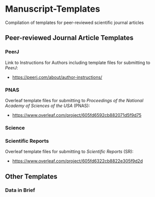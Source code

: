 # Manuscript-Templates
Compilation of templates for peer-reviewed scientific journal articles

## Peer-reviewed Journal Article Templates

### PeerJ

Link to Instructions for Authors including template files for submitting to _PeerJ_:
-   https://peerj.com/about/author-instructions/


### PNAS

Overleaf template files for submitting to _Proceedings of the National Academy of Sciences of the USA_ (PNAS):
-   https://www.overleaf.com/project/605fd6592cb882071d5f9d75


### Science


### Scientific Reports

Overleaf template files for submitting to _Scientific Reports_ (SR):
-   https://www.overleaf.com/project/605fd6322cb8822e305f9d2d


## Other Templates

### Data in Brief

